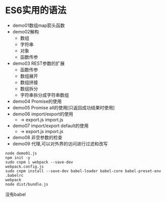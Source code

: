# ES6实用的语法
* demo01数组map箭头函数
* demo02解构
	* 数组
	* 字符串
	* 对象
	* 函数传参
* demo03 REST参数的扩展
	* 函数传参
	* 数组展开
	* 数组拼接
	* 数组拆分
	* 字符串拆分成字符串数组
* demo04 Promise的使用
* demo05 Promise all的使用[只返回成功结果时使用]
* demo06 import/export的使用
	* -> export.js import.js
* demo07 import/export default的使用
	* -> export.js import.js
* demo08 非空参数的检查
* demo09 代理,可以对外界的访问进行过滤和改写


```node
node demo01.js
npm init -y
sudo cnpm i webpack --save-dev
webpack.config.js
sudo cnpm install --save-dev babel-loader babel-core babel-preset-env
.babelrc
webpack
node dist/bundle.js
```

没有babel
